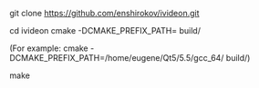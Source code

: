 git clone https://github.com/enshirokov/ivideon.git

cd ivideon
cmake -DCMAKE_PREFIX_PATH=<QTPATH> build/

(For example: cmake -DCMAKE_PREFIX_PATH=/home/eugene/Qt5/5.5/gcc_64/  build/)

make
